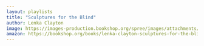 ```yaml
---
layout: playlists
title: "Sculptures for the Blind"
author: Lenka Clayton
image: https://images-production.bookshop.org/spree/images/attachments/7523837/original/9780999365502.jpg?1583437981
amazon: https://bookshop.org/books/lenka-clayton-sculptures-for-the-blind/9780999365502
---
```

